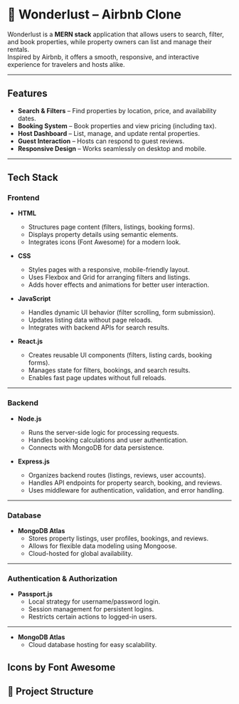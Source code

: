 # 🏡 Wonderlust – Airbnb Clone

Wonderlust is a **MERN stack** application that allows users to search, filter, and book properties, while property owners can list and manage their rentals.  
Inspired by Airbnb, it offers a smooth, responsive, and interactive experience for travelers and hosts alike.

---

##  Features

-  **Search & Filters** – Find properties by location, price, and availability dates.
-  **Booking System** – Book properties and view pricing (including tax).
-  **Host Dashboard** – List, manage, and update rental properties.
-  **Guest Interaction** – Hosts can respond to guest reviews.
-  **Responsive Design** – Works seamlessly on desktop and mobile.

---

##  Tech Stack

### **Frontend**
- **HTML**
  - Structures page content (filters, listings, booking forms).
  - Displays property details using semantic elements.
  - Integrates icons (Font Awesome) for a modern look.

- **CSS**
  - Styles pages with a responsive, mobile-friendly layout.
  - Uses Flexbox and Grid for arranging filters and listings.
  - Adds hover effects and animations for better user interaction.

- **JavaScript**
  - Handles dynamic UI behavior (filter scrolling, form submission).
  - Updates listing data without page reloads.
  - Integrates with backend APIs for search results.

- **React.js**
  - Creates reusable UI components (filters, listing cards, booking forms).
  - Manages state for filters, bookings, and search results.
  - Enables fast page updates without full reloads.

---

### **Backend**
- **Node.js**
  - Runs the server-side logic for processing requests.
  - Handles booking calculations and user authentication.
  - Connects with MongoDB for data persistence.

- **Express.js**
  - Organizes backend routes (listings, reviews, user accounts).
  - Handles API endpoints for property search, booking, and reviews.
  - Uses middleware for authentication, validation, and error handling.

---

### **Database**
- **MongoDB Atlas**
  - Stores property listings, user profiles, bookings, and reviews.
  - Allows for flexible data modeling using Mongoose.
  - Cloud-hosted for global availability.

---

### **Authentication & Authorization**
- **Passport.js**
  - Local strategy for username/password login.
  - Session management for persistent logins.
  - Restricts certain actions to logged-in users.

---

- **MongoDB Atlas**
  - Cloud database hosting for easy scalability.

**Icons by Font Awesome**
---

## 📂 Project Structure
